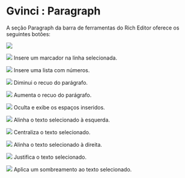 # Gvinci : Paragraph

A seção Paragraph da barra de ferramentas do Rich Editor oferece os seguintes botões:

![](http://www.gvinci.com.br/manual/rlparagraph.png)

![](http://www.gvinci.com.br/manual/rlmarcadores.png) Insere um marcador na linha selecionada.

![](http://www.gvinci.com.br/manual/rlnumeradores0911.png) Insere uma lista com números.

![](http://www.gvinci.com.br/manual/rlrecuo10911.png) Diminui o recuo do parágrafo.

![](http://www.gvinci.com.br/manual/rlrecuo20911.png) Aumenta o recuo do parágrafo.

![](http://www.gvinci.com.br/manual/rlparagrafo0911.png) Oculta e exibe os espaços inseridos.

![](http://www.gvinci.com.br/manual/rlesquerda0911.png) Alinha o texto selecionado à esquerda.

![](http://www.gvinci.com.br/manual/rlcentralizar.png) Centraliza o texto selecionado.

![](http://www.gvinci.com.br/manual/rldireita0911.png) Alinha o texto selecionado à direita.

![](http://www.gvinci.com.br/manual/rljustificar0911.png) Justifica o texto selecionado.

![](http://www.gvinci.com.br/manual/rlcor20911.png) Aplica um sombreamento ao texto selecionado.

